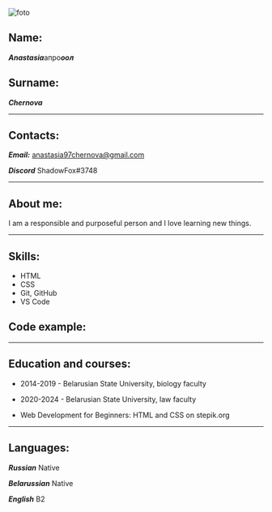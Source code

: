![foto](https://user-images.githubusercontent.com/94312514/147876802-1c583096-3adb-4ec7-b5d4-7f74629bdbb1.png)

## Name:
***Anastasia***апро***оол***
## Surname:
***Chernova***
- - -
## Contacts:
***Email:*** anastasia97chernova@gmail.com

***Discord*** ShadowFox#3748
- - -
## About me:
I am a responsible and purposeful person and I love learning new things.
- - -
## Skills:
* HTML 
* CSS 
* Git, GitHub
* VS Code

## Code example:
- - -
## Education and courses:
* 2014-2019 - Belarusian State University, biology faculty
* 2020-2024 - Belarusian State University, law faculty

* Web Development for Beginners: HTML and CSS on stepik.org
- - -
## Languages:
***Russian*** Native

***Belarussian*** Native

***English*** B2
